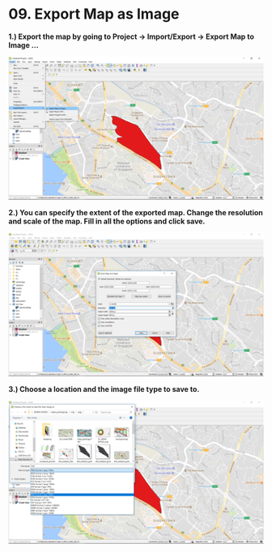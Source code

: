 # 09. Export Map as Image

**1.\) Export the map by going to Project -&gt; Import/Export -&gt; Export Map to Image ...**

![](../assets/image%20%28138%29.png)

**2.\) You can specify the extent of the exported map. Change the resolution and scale of the map. Fill in all the options and click save.**

![](../assets/image%20%28112%29.png)

**3.\) Choose a location and the image file type to save to.**

![](../assets/image%20%2865%29.png)

